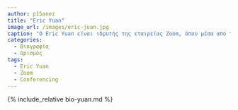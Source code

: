 ```yaml
---
author: p15anez
title: "Eric Yuan"
image_url: /images/eric-juan.jpg
caption: "O Eric Yuan είναι ιδρυτής της εταιρείας Zoom, όπου μέσα απο το λογισμικό που προσφέρει η εταιρεία χιλιάδες άνθρωποι επικοινωνούν καθημερινά. "
categories:
  - Βιογραφία 
  - Ορισμός 
tags:
  - Eric Yuan
  - Zoom
  - Conferencing
---
```


{% include_relative bio-yuan.md %}
